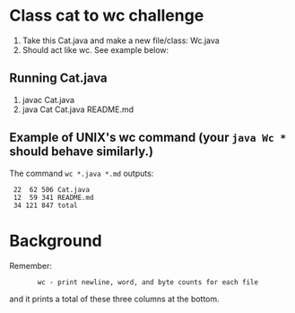 # Class cat to wc challenge
1. Take this Cat.java and make a new file/class: Wc.java
2. Should act like wc.  See example below:

## Running Cat.java
1. javac Cat.java
2. java Cat Cat.java README.md

## Example of UNIX's wc command (your `java Wc *` should behave similarly.)
The command `wc *.java *.md` outputs:
```
 22  62 506 Cat.java
 12  59 341 README.md
 34 121 847 total
```

# Background

Remember: 
```
       wc - print newline, word, and byte counts for each file
```
and it prints a total of these three columns at the bottom.


